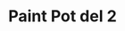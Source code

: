 ---
title: Paint Pot del 2
level: 3
external: http://appinventor.mit.edu/explore/ai2/paintpot-part2.html
---